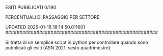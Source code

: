 ESITI PUBBLICATI 0/190 

PERCENTUALI DI PASSAGGIO PER SETTORE:

UPDATED 2025-01-16 18:14:50.011601
###################################################### 

Si tratta di un semplice script in python per controllare quando sono pubblicati gli esiti (ASN 2021, sesto quadrimestre).

